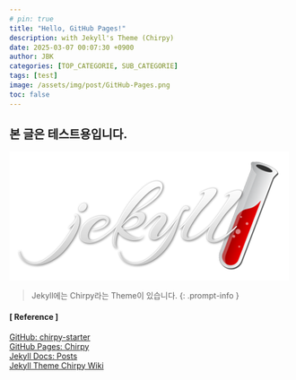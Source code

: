 ```yaml
---
# pin: true
title: "Hello, GitHub Pages!"
description: with Jekyll's Theme (Chirpy)
date: 2025-03-07 00:07:30 +0900
author: JBK
categories: [TOP_CATEGORIE, SUB_CATEGORIE]
tags: [test]
image: /assets/img/post/GitHub-Pages.png
toc: false
---
```


## **본 글은 테스트용입니다.**

![jekyll](/assets/img/post/jekyll.png)

> Jekyll에는 Chirpy라는 Theme이 있습니다.
{: .prompt-info }

#### [ Reference ]
[GitHub: chirpy-starter](https://github.com/cotes2020/chirpy-starter)<br>
[GitHub Pages: Chirpy](https://chirpy.cotes.page)<br>
[Jekyll Docs: Posts](https://jekyllrb-ko.github.io/docs)<br>
[Jekyll Theme Chirpy Wiki](https://github.com/cotes2020/jekyll-theme-chirpy/wiki)